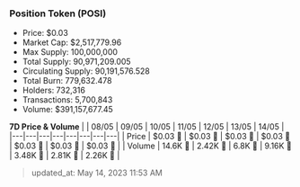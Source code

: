 
  ### Position Token (POSI)
  - Price: $0.03
  - Market Cap: $2,517,779.96
  - Max Supply: 100,000,000
  - Total Supply: 90,971,209.005
  - Circulating Supply: 90,191,576.528
  - Total Burn: 779,632.478
  - Holders: 732,316
  - Transactions: 5,700,843
  - Volume: $391,157,677.45

  **7D Price & Volume**
  | | 08&#x2F;05 | 09&#x2F;05 | 10&#x2F;05 | 11&#x2F;05 | 12&#x2F;05 | 13&#x2F;05 | 14&#x2F;05 |
  |---|---|---|---|---|---|---|---|
  | Price | $0.03 🔻 | $0.03 🚀 | $0.03 🚀 | $0.03 🔻 | $0.03 🔻 | $0.03 🚀 | $0.03 🔻 |
  | Volume | 14.6K 🚀 | 2.42K 🔻 | 6.8K 🚀 | 9.16K 🚀 | 3.48K 🔻 | 2.81K 🔻 | 2.26K 🔻 |

  > updated_at: May 14, 2023 11:53 AM
